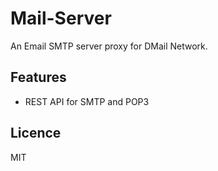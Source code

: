 # Mail-Server

An Email SMTP server proxy for DMail Network.

## Features

* REST API for SMTP and POP3

 

## Licence

MIT
